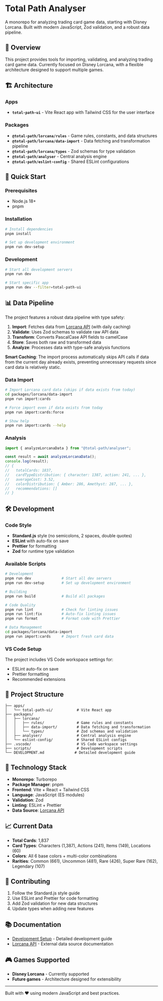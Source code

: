 # Total Path Analyser

A monorepo for analyzing trading card game data, starting with Disney Lorcana. Built with modern JavaScript, Zod validation, and a robust data pipeline.

## 🎯 Overview

This project provides tools for importing, validating, and analyzing trading card game data. Currently focused on Disney Lorcana, with a flexible architecture designed to support multiple games.

## 🏗️ Architecture

### Apps

- **`total-path-ui`** - Vite React app with Tailwind CSS for the user interface

### Packages

- **`@total-path/lorcana/rules`** - Game rules, constants, and data structures
- **`@total-path/lorcana/data-import`** - Data fetching and transformation pipeline
- **`@total-path/lorcana/types`** - Zod schemas for type validation
- **`@total-path/analyser`** - Central analysis engine
- **`@total-path/eslint-config`** - Shared ESLint configurations

## 🚀 Quick Start

### Prerequisites

- Node.js 18+
- pnpm

### Installation

```bash
# Install dependencies
pnpm install

# Set up development environment
pnpm run dev-setup
```

### Development

```bash
# Start all development servers
pnpm run dev

# Start specific app
pnpm run dev --filter=total-path-ui
```

## 📊 Data Pipeline

The project features a robust data pipeline with type safety:

1. **Import**: Fetches data from [Lorcana API](https://lorcana-api.com) (with daily caching)
2. **Validate**: Uses Zod schemas to validate raw API data
3. **Transform**: Converts PascalCase API fields to camelCase
4. **Store**: Saves both raw and transformed data
5. **Analyze**: Processes data with type-safe analysis functions

**Smart Caching**: The import process automatically skips API calls if data from the current day already exists, preventing unnecessary requests since card data is relatively static.

### Data Import

```bash
# Import Lorcana card data (skips if data exists from today)
cd packages/lorcana/data-import
pnpm run import:cards

# Force import even if data exists from today
pnpm run import:cards:force

# Show help
pnpm run import:cards --help
```

### Analysis

```javascript
import { analyzeLorcanaData } from "@total-path/analyser";

const result = await analyzeLorcanaData();
console.log(result);
// {
//   totalCards: 1837,
//   cardTypeDistribution: { character: 1387, action: 241, ... },
//   averageCost: 3.52,
//   colorDistribution: { Amber: 286, Amethyst: 287, ... },
//   recommendations: []
// }
```

## 🛠️ Development

### Code Style

- **Standard.js** style (no semicolons, 2 spaces, double quotes)
- **ESLint** with auto-fix on save
- **Prettier** for formatting
- **Zod** for runtime type validation

### Available Scripts

```bash
# Development
pnpm run dev              # Start all dev servers
pnpm run dev-setup        # Set up development environment

# Building
pnpm run build            # Build all packages

# Code Quality
pnpm run lint             # Check for linting issues
pnpm run lint:fix         # Auto-fix linting issues
pnpm run format           # Format code with Prettier

# Data Management
cd packages/lorcana/data-import
pnpm run import:cards     # Import fresh card data
```

### VS Code Setup

The project includes VS Code workspace settings for:

- ESLint auto-fix on save
- Prettier formatting
- Recommended extensions

## 📁 Project Structure

```
├── apps/
│   └── total-path-ui/           # Vite React app
├── packages/
│   ├── lorcana/
│   │   ├── rules/               # Game rules and constants
│   │   ├── data-import/         # Data fetching and transformation
│   │   └── types/               # Zod schemas and validation
│   ├── analyser/                # Central analysis engine
│   └── eslint-config/           # Shared ESLint configs
├── .vscode/                     # VS Code workspace settings
├── scripts/                     # Development scripts
└── DEVELOPMENT.md              # Detailed development guide
```

## 🔧 Technology Stack

- **Monorepo**: Turborepo
- **Package Manager**: pnpm
- **Frontend**: Vite + React + Tailwind CSS
- **Language**: JavaScript (ES modules)
- **Validation**: Zod
- **Linting**: ESLint + Prettier
- **Data Source**: [Lorcana API](https://lorcana-api.com)

## 📈 Current Data

- **Total Cards**: 1,837
- **Card Types**: Characters (1,387), Actions (241), Items (149), Locations (60)
- **Colors**: All 6 base colors + multi-color combinations
- **Rarities**: Common (661), Uncommon (481), Rare (426), Super Rare (162), Legendary (107)

## 🤝 Contributing

1. Follow the Standard.js style guide
2. Use ESLint and Prettier for code formatting
3. Add Zod validation for new data structures
4. Update types when adding new features

## 📚 Documentation

- [Development Setup](DEVELOPMENT.md) - Detailed development guide
- [Lorcana API](https://lorcana-api.com/docs) - External data source documentation

## 🎮 Games Supported

- **Disney Lorcana** - Currently supported
- **Future games** - Architecture designed for extensibility

---

Built with ❤️ using modern JavaScript and best practices.
